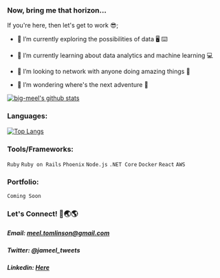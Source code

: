### Now, bring me that horizon...

If you're here, then let's get to work 😎;

- 🔭 I’m currently exploring the possibilities of data :desktop_computer: :keyboard:

- 🌱 I’m currently learning about data analytics and machine learning :computer:

- 👯 I’m looking to network with anyone doing amazing things :handshake:

- 🤔 I’m wondering where's the next adventure  :thinking:


[![big-meel's github stats](https://github-readme-stats-five-xi-35.vercel.app/api?username=big-meel&show_icons=true&hide_border=true&theme=radical)](https://github.com/big-meel/github-readme-stats)


### Languages:

[![Top Langs](https://github-readme-stats.vercel.app/api/top-langs/?username=big-meel&layout=compact&hide_border=true&theme=radical)](https://github.com/anuraghazra/github-readme-stats)


### Tools/Frameworks:
`Ruby`
`Ruby on Rails`
`Phoenix`
`Node.js`
`.NET Core`
`Docker`
`React`
`AWS`

### Portfolio:
`Coming Soon`

### Let's Connect! 🔗🌏🌎
##### Email: meel.tomlinson@gmail.com
##### Twitter: @jameel_tweets
##### Linkedin: [Here](https://www.linkedin.com/in/jameel-tomlinson-7b3379203/)




